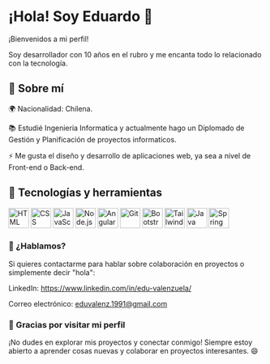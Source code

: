 # ¡Hola! Soy Eduardo 👋

¡Bienvenidos a mi perfil! 

Soy desarrollador con 10 años en el rubro y me encanta todo lo relacionado con la tecnología.

## 🌱 Sobre mí

🌍 Nacionalidad: Chilena.

📚 Estudié Ingenieria Informatica y actualmente hago un Diplomado de Gestión y Planificación de proyectos informaticos.

⚡ Me gusta el diseño y desarrollo de aplicaciones web, ya sea a nivel de Front-end o Back-end.


## 🔧 Tecnologías y herramientas

<p align="left">
  <img src="https://cdn.jsdelivr.net/gh/devicons/devicon/icons/html5/html5-original.svg" alt="HTML" width="40" height="40"/>
  <img src="https://cdn.jsdelivr.net/gh/devicons/devicon/icons/css3/css3-original.svg" alt="CSS" width="40" height="40"/>
  <img src="https://cdn.jsdelivr.net/gh/devicons/devicon/icons/javascript/javascript-original.svg" alt="JavaScript" width="40" height="40"/>
  <img src="https://cdn.jsdelivr.net/gh/devicons/devicon/icons/nodejs/nodejs-original.svg" alt="Node.js" width="40" height="40"/>
  <img src="https://cdn.jsdelivr.net/gh/devicons/devicon/icons/angular/angular-original.svg" alt="Angular" width="40" height="40"/>
  <img src="https://cdn.jsdelivr.net/gh/devicons/devicon/icons/git/git-original.svg" alt="Git" width="40" height="40"/>
  <img src="https://cdn.jsdelivr.net/gh/devicons/devicon/icons/bootstrap/bootstrap-original.svg" alt="Bootstrap" width="40" height="40"/>
  <img src="https://cdn.jsdelivr.net/gh/devicons/devicon/icons/tailwindcss/tailwindcss-original.svg" alt="Tailwind CSS" width="40" height="40"/>
  <img src="https://cdn.jsdelivr.net/gh/devicons/devicon/icons/java/java-original.svg" alt="Java" width="40" height="40"/>
  <img src="https://cdn.jsdelivr.net/gh/devicons/devicon/icons/spring/spring-original.svg" alt="Spring" width="40" height="40"/>
  
</p>


### 💬 ¿Hablamos?

Si quieres contactarme para hablar sobre colaboración en proyectos o simplemente decir "hola":

LinkedIn: https://www.linkedin.com/in/edu-valenzuela/

Correo electrónico: eduvalenz.1991@gmail.com

### 🎉 Gracias por visitar mi perfil

¡No dudes en explorar mis proyectos y conectar conmigo! Siempre estoy abierto a aprender cosas nuevas y colaborar en proyectos interesantes. 😄


